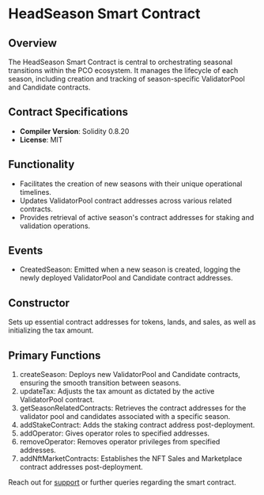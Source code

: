 # HeadSeason Smart Contract

## Overview
The HeadSeason Smart Contract is central to orchestrating seasonal transitions within the PCO ecosystem. It manages the lifecycle of each season, including creation and tracking of season-specific ValidatorPool and Candidate contracts.

## Contract Specifications
- **Compiler Version**: Solidity 0.8.20
- **License**: MIT

## Functionality
- Facilitates the creation of new seasons with their unique operational timelines.
- Updates ValidatorPool contract addresses across various related contracts.
- Provides retrieval of active season's contract addresses for staking and validation operations.

## Events
- CreatedSeason: Emitted when a new season is created, logging the newly deployed ValidatorPool and Candidate contract addresses.

## Constructor
Sets up essential contract addresses for tokens, lands, and sales, as well as initializing the tax amount.

## Primary Functions
1. createSeason: Deploys new ValidatorPool and Candidate contracts, ensuring the smooth transition between seasons.
2. updateTax: Adjusts the tax amount as dictated by the active ValidatorPool contract.
3. getSeasonRelatedContracts: Retrieves the contract addresses for the validator pool and candidates associated with a specific season.
4. addStakeContract: Adds the staking contract address post-deployment.
5. addOperator: Gives operator roles to specified addresses.
6. removeOperator: Removes operator privileges from specified addresses.
7. addNftMarketContracts: Establishes the NFT Sales and Marketplace contract addresses post-deployment.
   
Reach out for [support](mailto:info@pcometaearth.com) or further queries regarding the smart contract.

